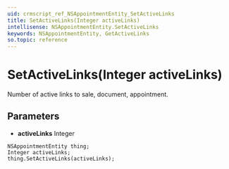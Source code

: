 ```yaml
---
uid: crmscript_ref_NSAppointmentEntity_SetActiveLinks
title: SetActiveLinks(Integer activeLinks)
intellisense: NSAppointmentEntity.SetActiveLinks
keywords: NSAppointmentEntity, GetActiveLinks
so.topic: reference
---
```


# SetActiveLinks(Integer activeLinks)

Number of active links to sale, document, appointment.

## Parameters

* **activeLinks** Integer

```crmscript
NSAppointmentEntity thing;
Integer activeLinks;
thing.SetActiveLinks(activeLinks);
```

